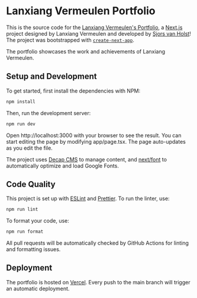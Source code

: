 # Lanxiang Vermeulen Portfolio

This is the source code for the [Lanxiang Vermeulen's Portfolio](https://lxframes.nl/), a [Next.js](https://nextjs.org/) project designed by Lanxiang Vermeulen and developed by [Sjors van Holst](https://sjorsvanholst.nl/)! The project was bootstrapped with [`create-next-app`](https://github.com/vercel/next.js/tree/canary/packages/create-next-app).

The portfolio showcases the work and achievements of Lanxiang Vermeulen.

## Setup and Development

To get started, first install the dependencies with NPM:

```bash
npm install
```

Then, run the development server:

```bash
npm run dev
```

Open http://localhost:3000 with your browser to see the result. You can start editing the page by modifying app/page.tsx. The page auto-updates as you edit the file.

The project uses [Decap CMS](https://decapcms.org/) to manage content, and [next/font](https://nextjs.org/docs/app/api-reference/components/font) to automatically optimize and load Google Fonts.

## Code Quality

This project is set up with [ESLint](https://eslint.org/) and [Prettier](https://prettier.io/). To run the linter, use:

```bash
npm run lint
```

To format your code, use:

```bash
npm run format
```

All pull requests will be automatically checked by GitHub Actions for linting and formatting issues.

## Deployment

The portfolio is hosted on [Vercel](https://vercel.com/). Every push to the main branch will trigger an automatic deployment.
